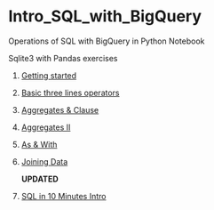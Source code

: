 # Intro_SQL_with_BigQuery
Operations of SQL with BigQuery in Python Notebook

Sqlite3 with Pandas exercises
1. [Getting started](https://github.com/xlyue92/Intro_SQL_with_BigQuery/blob/master/SQL%20with%20Bigquery.ipynb)

2. [Basic three lines operators](https://github.com/xlyue92/Intro_SQL_with_BigQuery/blob/master/select%20%26%20from%20%26%20where.ipynb)

3. [Aggregates & Clause](https://github.com/xlyue92/Intro_SQL_with_BigQuery/blob/master/Aggregates%20%26%20Clause.ipynb)

4. [Aggregates II](https://github.com/xlyue92/Intro_SQL_with_BigQuery/blob/master/Aggregates%20II.ipynb)

5. [As & With](https://github.com/xlyue92/Intro_SQL_with_BigQuery/blob/master/As%20%26%20With.ipynb)

6. [Joining Data](https://github.com/xlyue92/Intro_SQL_with_BigQuery/blob/master/Joining%20Data.ipynb)

    **UPDATED**
7. [SQL in 10 Minutes Intro](https://github.com/xlyue92/Intro_SQL_with_BigQuery/blob/master/sql%20in%2010%20minutes.ipynb)
